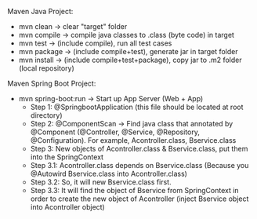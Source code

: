 Maven Java Project:
- mvn clean -> clear "target" folder
- mvn compile -> compile java classes to .class (byte code) in target
- mvn test -> (include compile), run all test cases
- mvn package -> (include compile+test), generate jar in target folder
- mvn install -> (include compile+test+package), copy jar to .m2 folder (local repository)

Maven Spring Boot Project:
- mvn spring-boot:run -> Start up App Server (Web + App)
  - Step 1: @SpringbootApplication (this file should be located at root directory)
  - Step 2: @ComponentScan -> Find java class that annotated by @Component (@Controller, @Service, @Repository, @Configuration). For example, Acontroller.class, Bservice.class
  - Step 3: New objects of Acontroller.class & Bservice.class, put them into the SpringContext
  - Step 3.1: Acontroller.class depends on Bservice.class (Because you @Autowird Bservice.class into Acontroller.class)
  - Step 3.2: So, it will new Bservice.class first.
  - Step 3.3: It will find the object of Bservice from SpringContext in order to create the new object of Acontroller (inject Bservice object into Acontroller object)